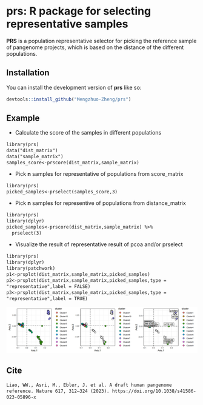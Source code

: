 
# prs: R package for selecting representative samples

<!-- badges: start -->
<!-- badges: end -->

**PRS** is a population representative selector for picking the reference sample of pangenome projects, which is based on the distance of the different populations.

## Installation

You can install the development version of **prs** like so:

``` r
devtools::install_github("Mengzhuo-Zheng/prs")
```

## Example

- Calculate the score of the samples in different populations

```{r example}
library(prs)
data("dist_matrix")
data("sample_matrix")
samples_score<-prscore(dist_matrix,sample_matrix)
```

- Pick **n** samples for representative of populations from score_matrix

```{r example2}
library(prs)
picked_samples<-prselect(samples_score,3)
```

- Pick **n** samples for representive of populations from distance_matrix
```{r example3}
library(prs)
library(dplyr)
picked_samples<-prscore(dist_matrix,sample_matrix) %>%
  prselect(3)
```

- Visualize the result of representative result of pcoa and/or prselect
```{r example4}
library(prs)
library(dplyr)
library(patchwork)
p1<-prsplot(dist_matrix,sample_matrix,picked_samples)
p2<-prsplot(dist_matrix,sample_matrix,picked_samples,type = "representative",label = FALSE)
p3<-prsplot(dist_matrix,sample_matrix,picked_samples,type = "representative",label = TRUE)
```
![picture](./plot/prsplot_result.png "prsplot")

## Cite
```
Liao, WW., Asri, M., Ebler, J. et al. A draft human pangenome reference. Nature 617, 312–324 (2023). https://doi.org/10.1038/s41586-023-05896-x
```
